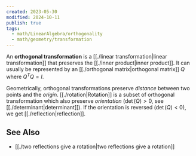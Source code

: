```yaml
---
created: 2023-05-30
modified: 2024-10-11
publish: true
tags:
  - math/LinearAlgebra/orthogonality
  - math/geometry/transformation
---
```

An **orthogonal transformation** is a [[./linear transformation|linear transformation]] that preserves the [[./inner product|inner product]]. It can usually be represented by an [[./orthogonal matrix|orthogonal matrix]] $Q$ where $Q^T Q = I$.

Geometrically, orthogonal transformations preserve *distance* between two points and the *origin*. [[./rotation|Rotation]] is a subset of orthogonal transformation which also preserve *orientation* ($\det(Q) > 0$, see [[./determinant|determinant]]). If the orientation is reversed ($\det(Q) < 0$), we get [[./reflection|reflection]].

## See Also
- [[./two reflections give a rotation|two reflections give a rotation]]